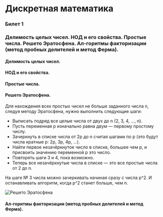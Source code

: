 # Дискретная математика
### Билет 1 
### Делимость целых чисел. НОД и его свойства. Простые числа. Решето Эратосфена. Ал-горитмы факторизации (метод пробных делителей и метод Ферма).
#### Делимость целых чисел.
#### НОД и его свойства.
#### Простые числа.
#### Решето Эратосфена.
Для нахождения всех простых чисел не больше заданного числа n, следуя методу Эратосфена, нужно выполнить следующие шаги:

- Выписать подряд все целые числа от двух до n (2, 3, 4, …, n).
- Пусть переменная p изначально равна двум — первому простому числу.
- Зачеркнуть в списке числа от 2p до n считая шагами по p (это будут числа кратные p: 2p, 3p, 4p, …).
- Найти первое незачёркнутое число в списке, большее чем p, и присвоить значению переменной p это число.
- Повторять шаги 3 и 4, пока возможно.
- Теперь все незачёркнутые числа в списке — это все простые числа от 2 до n.

На шаге № 3 числа можно зачеркивать начиная сразу с числа p^2. И останавливать алгоритм, когда p^2 станет больше, чем n.

![Решето Эратосфена](https://upload.wikimedia.org/wikipedia/commons/thumb/8/8c/New_Animation_Sieve_of_Eratosthenes.gif/400px-New_Animation_Sieve_of_Eratosthenes.gif)
#### Ал-горитмы факторизации (метод пробных делителей и метод Ферма).

